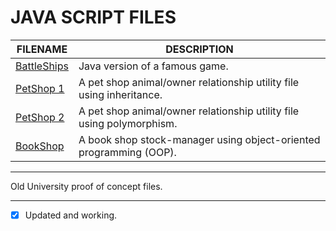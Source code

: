 # JAVA SCRIPT FILES

| FILENAME       | DESCRIPTION |
|----------------|-------------|
| [BattleShips](https://github.com/BroadbentT/Battleships) | Java version of a famous game.|
| [PetShop 1](https://github.com/BroadbentT/Petshop-1) | A pet shop animal/owner relationship utility file using inheritance. |
| [PetShop 2](https://github.com/BroadbentT/Petshop-2) |A pet shop animal/owner relationship utility file using polymorphism. |
| [BookShop](https://github.com/BroadbentT/Bookshop)| A book shop stock-manager using object-oriented programming (OOP). |

**************************************
Old University proof of concept files.
**************************************
- [x] Updated and working.
